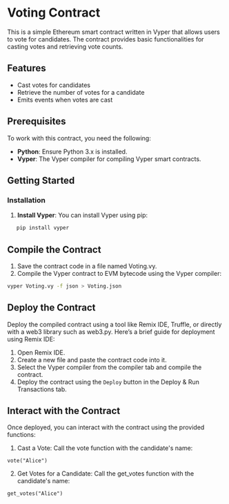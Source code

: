 # Voting Contract

This is a simple Ethereum smart contract written in Vyper that allows users to vote for candidates. The contract provides basic functionalities for casting votes and retrieving vote counts.

## Features

- Cast votes for candidates
- Retrieve the number of votes for a candidate
- Emits events when votes are cast

## Prerequisites

To work with this contract, you need the following:

- **Python**: Ensure Python 3.x is installed.
- **Vyper**: The Vyper compiler for compiling Vyper smart contracts.

## Getting Started

### Installation

1. **Install Vyper**:
   You can install Vyper using pip:
```bash
   pip install vyper
```
## Compile the Contract
1. Save the contract code in a file named Voting.vy.
2. Compile the Vyper contract to EVM bytecode using the Vyper compiler:

```bash
vyper Voting.vy -f json > Voting.json
```
## Deploy the Contract
Deploy the compiled contract using a tool like Remix IDE, Truffle, or directly with a web3 library such as web3.py. Here’s a brief guide for deployment using Remix IDE:
1. Open Remix IDE.
2. Create a new file and paste the contract code into it.
3. Select the Vyper compiler from the compiler tab and compile the contract.
4. Deploy the contract using the `Deploy` button in the Deploy & Run Transactions tab.

## Interact with the Contract
Once deployed, you can interact with the contract using the provided functions:

1. Cast a Vote:
Call the vote function with the candidate's name:
```
vote("Alice")
```
2. Get Votes for a Candidate:
Call the get_votes function with the candidate's name:

```
get_votes("Alice")
```
